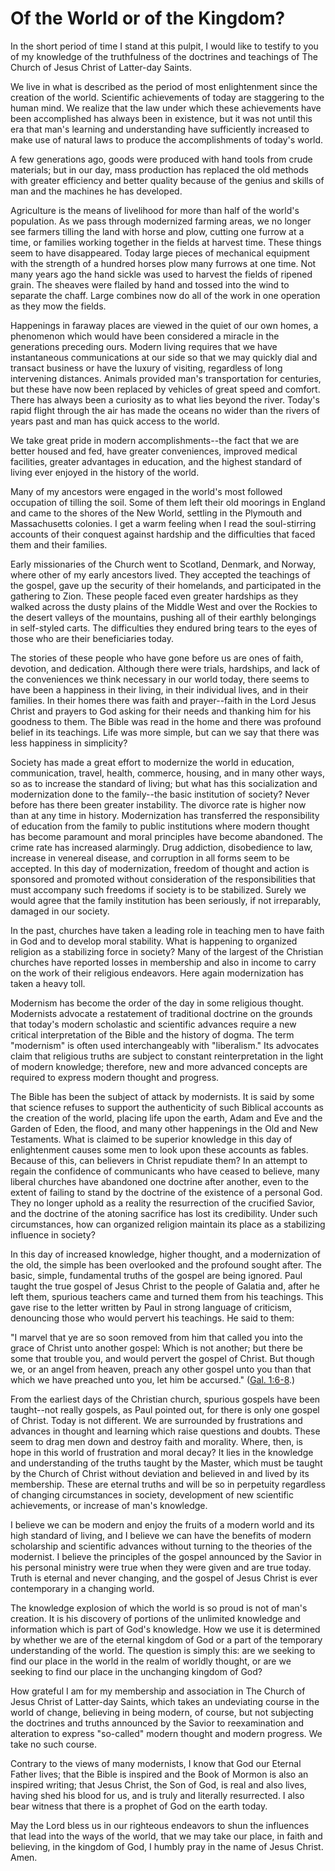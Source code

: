 # Of the World or of the Kingdom?

In the short period of time I stand at this pulpit, I would like to testify to
you of my knowledge of the truthfulness of the doctrines and teachings of The
Church of Jesus Christ of Latter-day Saints.

We live in what is described as the period of most enlightenment since the
creation of the world. Scientific achievements of today are staggering to the
human mind. We realize that the law under which these achievements have been
accomplished has always been in existence, but it was not until this era that
man's learning and understanding have sufficiently increased to make use of
natural laws to produce the accomplishments of today's world.

A few generations ago, goods were produced with hand tools from crude
materials; but in our day, mass production has replaced the old methods with
greater efficiency and better quality because of the genius and skills of man
and the machines he has developed.

Agriculture is the means of livelihood for more than half of the world's
population. As we pass through modernized farming areas, we no longer see
farmers tilling the land with horse and plow, cutting one furrow at a time, or
families working together in the fields at harvest time. These things seem to
have disappeared. Today large pieces of mechanical equipment with the strength
of a hundred horses plow many furrows at one time. Not many years ago the hand
sickle was used to harvest the fields of ripened grain. The sheaves were
flailed by hand and tossed into the wind to separate the chaff. Large combines
now do all of the work in one operation as they mow the fields.

Happenings in faraway places are viewed in the quiet of our own homes, a
phenomenon which would have been considered a miracle in the generations
preceding ours. Modern living requires that we have instantaneous
communications at our side so that we may quickly dial and transact business
or have the luxury of visiting, regardless of long intervening distances.
Animals provided man's transportation for centuries, but these have now been
replaced by vehicles of great speed and comfort. There has always been a
curiosity as to what lies beyond the river. Today's rapid flight through the
air has made the oceans no wider than the rivers of years past and man has
quick access to the world.

We take great pride in modern accomplishments--the fact that we are better
housed and fed, have greater conveniences, improved medical facilities,
greater advantages in education, and the highest standard of living ever
enjoyed in the history of the world.

Many of my ancestors were engaged in the world's most followed occupation of
tilling the soil. Some of them left their old moorings in England and came to
the shores of the New World, settling in the Plymouth and Massachusetts
colonies. I get a warm feeling when I read the soul-stirring accounts of their
conquest against hardship and the difficulties that faced them and their
families.

Early missionaries of the Church went to Scotland, Denmark, and Norway, where
other of my early ancestors lived. They accepted the teachings of the gospel,
gave up the security of their homelands, and participated in the gathering to
Zion. These people faced even greater hardships as they walked across the
dusty plains of the Middle West and over the Rockies to the desert valleys of
the mountains, pushing all of their earthly belongings in self-styled carts.
The difficulties they endured bring tears to the eyes of those who are their
beneficiaries today.

The stories of these people who have gone before us are ones of faith,
devotion, and dedication. Although there were trials, hardships, and lack of
the conveniences we think necessary in our world today, there seems to have
been a happiness in their living, in their individual lives, and in their
families. In their homes there was faith and prayer--faith in the Lord Jesus
Christ and prayers to God asking for their needs and thanking him for his
goodness to them. The Bible was read in the home and there was profound belief
in its teachings. Life was more simple, but can we say that there was less
happiness in simplicity?

Society has made a great effort to modernize the world in education,
communication, travel, health, commerce, housing, and in many other ways, so
as to increase the standard of living; but what has this socialization and
modernization done to the family--the basic institution of society? Never
before has there been greater instability. The divorce rate is higher now than
at any time in history. Modernization has transferred the responsibility of
education from the family to public institutions where modern thought has
become paramount and moral principles have become abandoned. The crime rate
has increased alarmingly. Drug addiction, disobedience to law, increase in
venereal disease, and corruption in all forms seem to be accepted. In this day
of modernization, freedom of thought and action is sponsored and promoted
without consideration of the responsibilities that must accompany such
freedoms if society is to be stabilized. Surely we would agree that the family
institution has been seriously, if not irreparably, damaged in our society.

In the past, churches have taken a leading role in teaching men to have faith
in God and to develop moral stability. What is happening to organized religion
as a stabilizing force in society? Many of the largest of the Christian
churches have reported losses in membership and also in income to carry on the
work of their religious endeavors. Here again modernization has taken a heavy
toll.

Modernism has become the order of the day in some religious thought.
Modernists advocate a restatement of traditional doctrine on the grounds that
today's modern scholastic and scientific advances require a new critical
interpretation of the Bible and the history of dogma. The term "modernism" is
often used interchangeably with "liberalism." Its advocates claim that
religious truths are subject to constant reinterpretation in the light of
modern knowledge; therefore, new and more advanced concepts are required to
express modern thought and progress.

The Bible has been the subject of attack by modernists. It is said by some
that science refuses to support the authenticity of such Biblical accounts as
the creation of the world, placing life upon the earth, Adam and Eve and the
Garden of Eden, the flood, and many other happenings in the Old and New
Testaments. What is claimed to be superior knowledge in this day of
enlightenment causes some men to look upon these accounts as fables. Because
of this, can believers in Christ repudiate them? In an attempt to regain the
confidence of communicants who have ceased to believe, many liberal churches
have abandoned one doctrine after another, even to the extent of failing to
stand by the doctrine of the existence of a personal God. They no longer
uphold as a reality the resurrection of the crucified Savior, and the doctrine
of the atoning sacrifice has lost its credibility. Under such circumstances,
how can organized religion maintain its place as a stabilizing influence in
society?

In this day of increased knowledge, higher thought, and a modernization of the
old, the simple has been overlooked and the profound sought after. The basic,
simple, fundamental truths of the gospel are being ignored. Paul taught the
true gospel of Jesus Christ to the people of Galatia and, after he left them,
spurious teachers came and turned them from his teachings. This gave rise to
the letter written by Paul in strong language of criticism, denouncing those
who would pervert his teachings. He said to them:

"I marvel that ye are so soon removed from him that called you into the grace
of Christ unto another gospel: Which is not another; but there be some that
trouble you, and would pervert the gospel of Christ. But though we, or an
angel from heaven, preach any other gospel unto you than that which we have
preached unto you, let him be accursed." ([Gal.
1:6-8](https://www.lds.org/scriptures/nt/gal/1.6-8?lang=eng#5).)

From the earliest days of the Christian church, spurious gospels have been
taught--not really gospels, as Paul pointed out, for there is only one gospel
of Christ. Today is not different. We are surrounded by frustrations and
advances in thought and learning which raise questions and doubts. These seem
to drag men down and destroy faith and morality. Where, then, is hope in this
world of frustration and moral decay? It lies in the knowledge and
understanding of the truths taught by the Master, which must be taught by the
Church of Christ without deviation and believed in and lived by its
membership. These are eternal truths and will be so in perpetuity regardless
of changing circumstances in society, development of new scientific
achievements, or increase of man's knowledge.

I believe we can be modern and enjoy the fruits of a modern world and its high
standard of living, and I believe we can have the benefits of modern
scholarship and scientific advances without turning to the theories of the
modernist. I believe the principles of the gospel announced by the Savior in
his personal ministry were true when they were given and are true today. Truth
is eternal and never changing, and the gospel of Jesus Christ is ever
contemporary in a changing world.

The knowledge explosion of which the world is so proud is not of man's
creation. It is his discovery of portions of the unlimited knowledge and
information which is part of God's knowledge. How we use it is determined by
whether we are of the eternal kingdom of God or a part of the temporary
understanding of the world. The question is simply this: are we seeking to
find our place in the world in the realm of worldly thought, or are we seeking
to find our place in the unchanging kingdom of God?

How grateful I am for my membership and association in The Church of Jesus
Christ of Latter-day Saints, which takes an undeviating course in the world of
change, believing in being modern, of course, but not subjecting the doctrines
and truths announced by the Savior to reexamination and alteration to express
"so-called" modern thought and modern progress. We take no such course.

Contrary to the views of many modernists, I know that God our Eternal Father
lives; that the Bible is inspired and the Book of Mormon is also an inspired
writing; that Jesus Christ, the Son of God, is real and also lives, having
shed his blood for us, and is truly and literally resurrected. I also bear
witness that there is a prophet of God on the earth today.

May the Lord bless us in our righteous endeavors to shun the influences that
lead into the ways of the world, that we may take our place, in faith and
believing, in the kingdom of God, I humbly pray in the name of Jesus Christ.
Amen.

